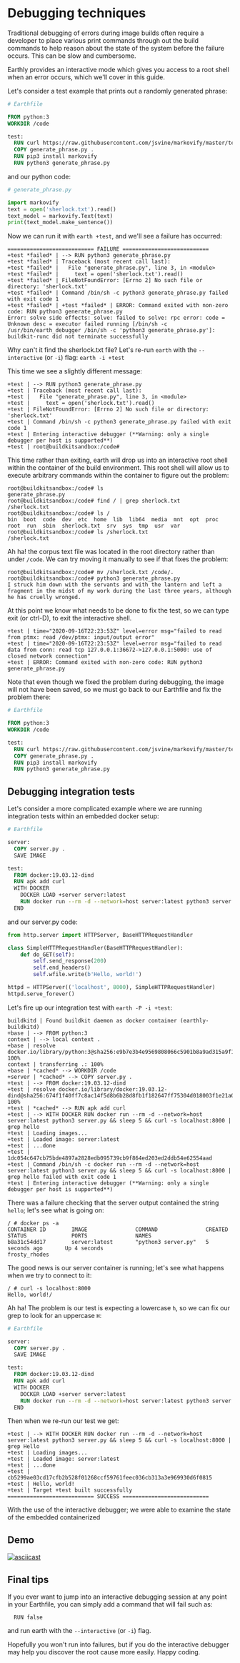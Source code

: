 # Debugging techniques

Traditional debugging of errors during image builds often require a developer to place various print
commands through out the build commands to help reason about the state of the system before the failure occurs.
This can be slow and cumbersome.

Earthly provides an interactive mode which gives you access to a root shell when an error occurs, which we'll
cover in this guide.

Let's consider a test example that prints out a randomly generated phrase:

```Dockerfile
# Earthfile

FROM python:3
WORKDIR /code

test:
  RUN curl https://raw.githubusercontent.com/jsvine/markovify/master/test/texts/sherlock.txt > /sherlock.txt
  COPY generate_phrase.py .
  RUN pip3 install markovify
  RUN python3 generate_phrase.py
```

and our python code:
```Python
# generate_phrase.py

import markovify
text = open('sherlock.txt').read()
text_model = markovify.Text(text)
print(text_model.make_sentence())
```


Now we can run it with `earth +test`, and we'll see a failure has occurred:

```
=========================== FAILURE ===========================
+test *failed* | --> RUN python3 generate_phrase.py
+test *failed* | Traceback (most recent call last):
+test *failed* |   File "generate_phrase.py", line 3, in <module>
+test *failed* |     text = open('sherlock.txt').read()
+test *failed* | FileNotFoundError: [Errno 2] No such file or directory: 'sherlock.txt'
+test *failed* | Command /bin/sh -c python3 generate_phrase.py failed with exit code 1
+test *failed* | +test *failed* | ERROR: Command exited with non-zero code: RUN python3 generate_phrase.py
Error: solve side effects: solve: failed to solve: rpc error: code = Unknown desc = executor failed running [/bin/sh -c  /usr/bin/earth_debugger /bin/sh -c 'python3 generate_phrase.py']: buildkit-runc did not terminate successfully
```

Why can't it find the sherlock.txt file? Let's re-run `earth` with the `--interactive` (or `-i`) flag: `earth -i +test`

This time we see a slightly different message:

```
+test | --> RUN python3 generate_phrase.py
+test | Traceback (most recent call last):
+test |   File "generate_phrase.py", line 3, in <module>
+test |     text = open('sherlock.txt').read()
+test | FileNotFoundError: [Errno 2] No such file or directory: 'sherlock.txt'
+test | Command /bin/sh -c python3 generate_phrase.py failed with exit code 1
+test | Entering interactive debugger (**Warning: only a single debugger per host is supported**)
+test | root@buildkitsandbox:/code#
```

This time rather than exiting, earth will drop us into an interactive root shell within the container of the build environment.
This root shell will allow us to execute arbitrary commands within the container to figure out the problem:

```
root@buildkitsandbox:/code# ls
generate_phrase.py
root@buildkitsandbox:/code# find / | grep sherlock.txt
/sherlock.txt
root@buildkitsandbox:/code# ls /
bin  boot  code  dev  etc  home  lib  lib64  media  mnt  opt  proc  root  run  sbin  sherlock.txt  srv	sys  tmp  usr  var
root@buildkitsandbox:/code# ls /sherlock.txt
/sherlock.txt
```

Ah ha! the corpus text file was located in the root directory rather than under `/code`. We can try moving it manually to see if that fixes the problem:

```
root@buildkitsandbox:/code# mv /sherlock.txt /code/.
root@buildkitsandbox:/code# python3 generate_phrase.py
I struck him down with the servants and with the lantern and left a fragment in the midst of my work during the last three years, although he has cruelly wronged.
```

At this point we know what needs to be done to fix the test, so we can type exit (or ctrl-D), to exit the interactive shell.

```
+test | time="2020-09-16T22:23:53Z" level=error msg="failed to read from ptmx: read /dev/ptmx: input/output error"
+test | time="2020-09-16T22:23:53Z" level=error msg="failed to read data from conn: read tcp 127.0.0.1:36672->127.0.0.1:5000: use of closed network connection"
+test | ERROR: Command exited with non-zero code: RUN python3 generate_phrase.py
```

Note that even though we fixed the problem during debugging, the image will not have been saved, so we must go back to our Earthfile and fix the problem there:

```Dockerfile
# Earthfile

FROM python:3
WORKDIR /code

test:
  RUN curl https://raw.githubusercontent.com/jsvine/markovify/master/test/texts/sherlock.txt > /code/sherlock.txt
  COPY generate_phrase.py .
  RUN pip3 install markovify
  RUN python3 generate_phrase.py
```


## Debugging integration tests

Let's consider a more complicated example where we are running integration tests within an embedded docker setup:

```Dockerfile
# Earthfile

server:
  COPY server.py .
  SAVE IMAGE

test:
  FROM docker:19.03.12-dind
  RUN apk add curl
  WITH DOCKER
    DOCKER LOAD +server server:latest
    RUN docker run --rm -d --network=host server:latest python3 server.py && sleep 5 && curl -s localhost:8000 | grep hello
  END

```

and our server.py code:

```Python
from http.server import HTTPServer, BaseHTTPRequestHandler

class SimpleHTTPRequestHandler(BaseHTTPRequestHandler):
    def do_GET(self):
        self.send_response(200)
        self.end_headers()
        self.wfile.write(b'Hello, world!')

httpd = HTTPServer(('localhost', 8000), SimpleHTTPRequestHandler)
httpd.serve_forever()
```

Let's fire up our integration test with `earth -P -i +test`:

```
buildkitd | Found buildkit daemon as docker container (earthly-buildkitd)
+base | --> FROM python:3
context | --> local context .
+base | resolve docker.io/library/python:3@sha256:e9b7e3b4e9569808066c5901b8a9ad315a9f14ae8d3949ece22ae339fff2cad0 100%
context | transferring .: 100%
+base | *cached* --> WORKDIR /code
+server | *cached* --> COPY server.py .
+test | --> FROM docker:19.03.12-dind
+test | resolve docker.io/library/docker:19.03.12-dind@sha256:674f1f40ff7c8ac14f5d8b6b28d8fb1f182647ff75304d018003f1e21a0d8771 100%
+test | *cached* --> RUN apk add curl
+test | --> WITH DOCKER RUN docker run --rm -d --network=host server:latest python3 server.py && sleep 5 && curl -s localhost:8000 | grep hello
+test | Loading images...
+test | Loaded image: server:latest
+test | ...done
+test | 1dc054c647cb75bde4897a2828edb095739cb9f864ed203ed2ddb54e62554aad
+test | Command /bin/sh -c docker run --rm -d --network=host server:latest python3 server.py && sleep 5 && curl -s localhost:8000 | grep hello failed with exit code 1
+test | Entering interactive debugger (**Warning: only a single debugger per host is supported**)
```



There was a failure checking that the server output contained the string `hello`; let's see what is going on:


```
/ # docker ps -a
CONTAINER ID        IMAGE               COMMAND               CREATED             STATUS              PORTS               NAMES
b8a31c54dd17        server:latest       "python3 server.py"   5 seconds ago       Up 4 seconds                            frosty_rhodes
```

The good news is our server container is running; let's see what happens when we try to connect to it:

```
/ # curl -s localhost:8000
Hello, world!/ 
```

Ah ha! The problem is our test is expecting a lowercase `h`, so we can fix our grep to look for an uppercase `H`:

```Dockerfile
# Earthfile

server:
  COPY server.py .
  SAVE IMAGE

test:
  FROM docker:19.03.12-dind
  RUN apk add curl
  WITH DOCKER
    DOCKER LOAD +server server:latest
    RUN docker run --rm -d --network=host server:latest python3 server.py && sleep 5 && curl -s localhost:8000 | grep Hello
  END
```

Then when we re-run our test we get:

```
+test | --> WITH DOCKER RUN docker run --rm -d --network=host server:latest python3 server.py && sleep 5 && curl -s localhost:8000 | grep Hello
+test | Loading images...
+test | Loaded image: server:latest
+test | ...done
+test | cb5299ae03cd17cfb2b528f01268ccf59761feec036cb313a3e969930d6f0815
+test | Hello, world!
+test | Target +test built successfully
=========================== SUCCESS ===========================
```

With the use of the interactive debugger; we were able to examine the state of the embedded containerized 

## Demo

[![asciicast](https://asciinema.org/a/Q6dKRpnuyl7IpnnF4e3fHhYoi.svg)](https://asciinema.org/a/Q6dKRpnuyl7IpnnF4e3fHhYoi?speed=2)

## Final tips

If you ever want to jump into an interactive debugging session at any point in your Earthfile, you can simply add a command that will fail such as:

```
  RUN false
```

and run earth with the `--interactive` (or `-i`) flag.


Hopefully you won't run into failures, but if you do the interactive debugger may help you discover the root cause more easily. Happy coding.
